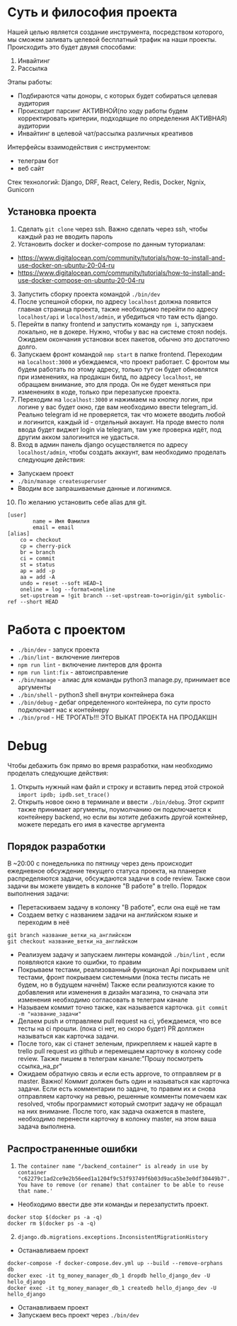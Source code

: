 # Суть и философия проекта
Нашей целью является создание инструмента, посредством которого, мы сможем заливать целевой бесплатный трафик на наши проекты.
Происходить это будет двумя способами:
1. Инвайтинг
2. Рассылка

Этапы работы:
- Подбираются чаты доноры, с которых будет собираться целевая аудитория
- Происходит парсинг АКТИВНОЙ(по ходу работы будем корректировать критерии, подходящие по определения АКТИВНАЯ) аудитории
- Инвайтинг в целевой чат/рассылка различных креативов

Интерфейсы взаимодействия с инструментом:
- телеграм бот
- веб сайт

Стек технологий: Django, DRF, React, Celery, Redis, Docker, Ngnix, Gunicorn

## Установка проекта

1. Сделать 
```git clone```
 через ssh. Важно сделать через ssh, чтобы каждый раз не вводить пароль
2. Установить docker и docker-compose по данным туториалам:
- https://www.digitalocean.com/community/tutorials/how-to-install-and-use-docker-on-ubuntu-20-04-ru
- https://www.digitalocean.com/community/tutorials/how-to-install-and-use-docker-compose-on-ubuntu-20-04-ru

3. Запустить сборку проекта командой 
```./bin/dev```
4. После успешной сборки, по адресу ```localhost``` должна появится главная страница проекта, также необходимо перейти по адресу ```localhost/api``` и 
```localhost/admin```, и убедиться что там есть django.
5. Перейти в папку frontend и запустить команду ```npm i```, запускаем локально, не в докере. Нужно, чтобы у вас на системе стоял nodejs. Ожидаем окончания установки всех пакетов, обычно это достаточно долго.
6. Запускаем фронт командой ```nmp start``` в папке frontend. Переходим на ```localhost:3000``` и убеждаемся, что проект работает. С фронтом мы будем работать по этому адресу, только тут он будет обновлятся при изменениях, на продакшн билд, по адресу ```localhost```, не обращаем внимание, это для прода. Он не будет меняться при изменениях в коде, только при перезапуске проекта.
7. Переходим на ```localhost:3000``` и нажимаем на кнопку логин, при логине у вас будет окно, где вам необходимо ввести telegram_id.
Реально telegram id не проверяется, так что можете вводить любой и логинится, каждый id - отдельный аккаунт.
На проде вместо поля ввода будет виджет login via telegram, там уже проверка идёт, под другим акком залогинится не удасться.
8. Вход в админ панель django осуществляется по адресу ```localhost/admin```, чтобы создать аккаунт, вам необходимо проделать следующие действия:
- Запускаем проект
- ```./bin/manage createsuperuser ```
- Вводим все запрашиваемые данные и логинимся.
10. По желанию установить себе alias для git.
```
[user]
        name = Имя Фамилия
        email = email
[alias]
    co = checkout
    cp = cherry-pick
    br = branch
    ci = commit
    st = status
    ap = add -p
    aa = add -A
    undo = reset --soft HEAD~1
    oneline = log --format=oneline
    set-upstream = !git branch --set-upstream-to=origin/git symbolic-ref --short HEAD
```

# Работа с проектом
- ```./bin/dev``` - запуск проекта
- ```./bin/lint``` - включение линтеров
- ```npm run lint``` - включение линтеров для фронта
- ```npm run lint:fix``` - автоисправление
- ```./bin/manage``` - алиас для команды python3 manage.py, принимает все аргументы
- ```./bin/shell``` - python3 shell внутри контейнера бэка
- ```./bin/debug``` - дебаг определенного контейнера, по сути просто подключает нас к контейнеру
- ```./bin/prod``` - НЕ ТРОГАТЬ!!! ЭТО ВЫКАТ ПРОЕКТА НА ПРОДАКШН

# Debug
Чтобы дебажить бэк прямо во время разработки, нам необходимо проделать следующие действия:
1. Открыть нужный нам файл и строку и вставить перед этой строкой ```import ipdb; ipdb.set_trace()```
2. Открыть новое окно в терминале и ввести ```./bin/debug```. Этот скрипт также принимает аргументы, поумолчанию он подключается к контейнеру backend, но если вы хотите дебажить другой контейнер, можете передать его имя в качестве аргумента

## Порядок разработки 
В ~20:00 с понедельника по пятницу через день происходит ежедневное обсуждение текущего статуса проекта, на планерке распределяются задачи, обсуждаются задачи в code review.
Также свои задачи вы можете увидеть в колонке "В работе" в trello.
Порядок выполнения задачи:
- Перетаскиваем задачу в колонку "В работе", если она ещё не там
- Создаем ветку с названием задачи на английском языке и переходим в неё
```
git branch название_ветки_на_английском
git checkout название_ветки_на_английском
```
- Реализуем задачу и запускаем линтеры командой 
```./bin/lint```
, если появляются какие то ошибки, то правим
- Покрываем тестами, реализованный функционал
Api покрываем unit тестами, фронт покрываем системными (пока тесты писать не будем, но в будущем начнём)
Также если реализуются какие то добавления или изменения в дизайн магазина, то сначала эти изменения необходимо согласовать в телеграм канале
- Называем коммит точно также, как называется карточка.
```git commit -m "название_задачи"```
- Делаем push и отправляем pull request на ci, убеждаемся, что все тесты на ci прошли. (пока ci нет, но скоро будет)
PR доллжен называться как карточка задачи.
- После того, как ci станет зеленым, прикрепляем к нашей карте в trello pull request из github и перемещаем карточку в колонку code review.
Также пишем в телеграм канале:"Прошу посмотреть ссылка_на_pr"
- Ожидаем обратную связь и если есть approve, то отправляем pr в master.
Важно! Коммит должен быть один и называться как карточка задачи.
Если есть комментарии по задаче, то правим их и снова отправляем карточку на ревью, решенные комменты помечаем как resolved, чтобы программист который смотрит задачу не обращал на них внимание.
После того, как задача окажется в mastere, необходимо перенести карточку в колонку master, на этом ваша задача выполнена.

## Распространенные ошибки
1. ```The container name "/backend_container" is already in use by container "c62279c1ad2ce9e2b56eed1a1204f9c53f93749f6b03d9aca5be3e0df30449b7". You have to remove (or rename) that container to be able to reuse that name.'```
- Необходимо ввести две эти команды и перезапустить проект.
```
docker stop $(docker ps -a -q)
docker rm $(docker ps -a -q)
```
2. ```django.db.migrations.exceptions.InconsistentMigrationHistory```
- Останавливаем проект
```
docker-compose -f docker-compose.dev.yml up --build --remove-orphans db
docker exec -it tg_money_manager_db_1 dropdb hello_django_dev -U hello_django
docker exec -it tg_money_manager_db_1 createdb hello_django_dev -U hello_django
```
- Останавливаем проект
- Запускаем весь проект через ```./bin/dev```

